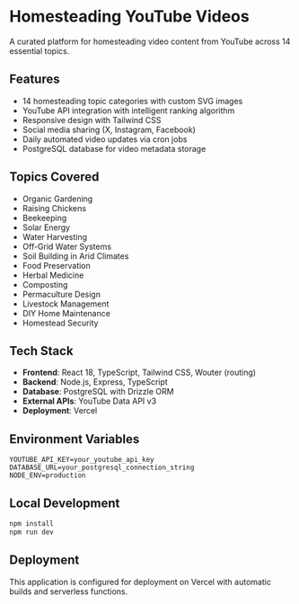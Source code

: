 # Homesteading YouTube Videos

A curated platform for homesteading video content from YouTube across 14 essential topics.

## Features 

- 14 homesteading topic categories with custom SVG images 
- YouTube API integration with intelligent ranking algorithm
- Responsive design with Tailwind CSS
- Social media sharing (X, Instagram, Facebook)
- Daily automated video updates via cron jobs
- PostgreSQL database for video metadata storage

## Topics Covered
  
- Organic Gardening
- Raising Chickens
- Beekeeping
- Solar Energy
- Water Harvesting
- Off-Grid Water Systems
- Soil Building in Arid Climates
- Food Preservation
- Herbal Medicine
- Composting
- Permaculture Design
- Livestock Management
- DIY Home Maintenance
- Homestead Security

## Tech Stack

- **Frontend**: React 18, TypeScript, Tailwind CSS, Wouter (routing)
- **Backend**: Node.js, Express, TypeScript
- **Database**: PostgreSQL with Drizzle ORM
- **External APIs**: YouTube Data API v3
- **Deployment**: Vercel

## Environment Variables

```
YOUTUBE_API_KEY=your_youtube_api_key
DATABASE_URL=your_postgresql_connection_string
NODE_ENV=production
```

## Local Development

```bash
npm install
npm run dev
```

## Deployment

This application is configured for deployment on Vercel with automatic builds and serverless functions.
